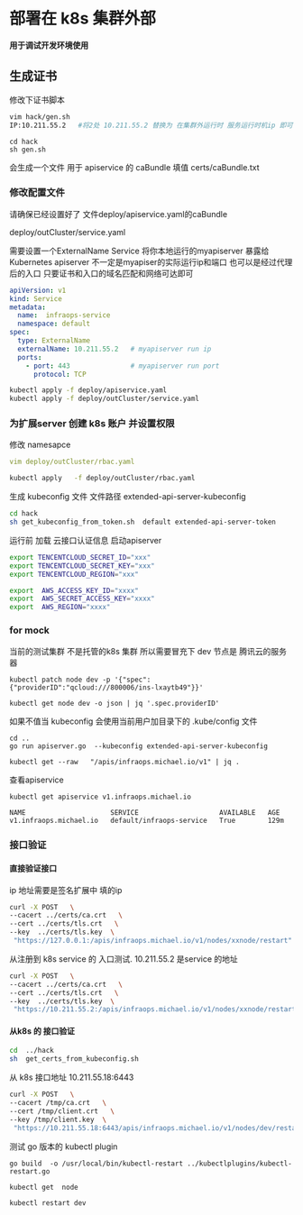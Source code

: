 # 部署在 k8s 集群外部


**用于调试开发环境使用**

## 生成证书

修改下证书脚本

```bash
vim hack/gen.sh
IP:10.211.55.2   #将2处 10.211.55.2 替换为 在集群外运行时 服务运行时机ip 即可
```



```shell
cd hack
sh gen.sh
```

会生成一个文件 用于 apiservice 的 caBundle 填值
certs/caBundle.txt



### 修改配置文件

请确保已经设置好了  文件deploy/apiservice.yaml的caBundle



deploy/outCluster/service.yaml

需要设置一个ExternalName Service 将你本地运行的myapiserver 暴露给 Kubernetes apiserver 不一定是myapiser的实际运行ip和端口 也可以是经过代理后的入口 只要证书和入口的域名匹配和网络可达即可

```yaml
apiVersion: v1
kind: Service
metadata:
  name:  infraops-service
  namespace: default
spec:
  type: ExternalName
  externalName: 10.211.55.2   # myapiserver run ip 
  ports:
    - port: 443               # myapiserver run port 
      protocol: TCP
```


```bash
kubectl apply -f deploy/apiservice.yaml
kubectl apply -f deploy/outCluster/service.yaml
```


### 为扩展server 创建 k8s 账户 并设置权限

修改 namesapce 
```yaml
vim deploy/outCluster/rbac.yaml 
```

```bash
kubectl apply   -f deploy/outCluster/rbac.yaml 
```

生成 kubeconfig 文件 文件路径 extended-api-server-kubeconfig

```bash
cd hack
sh get_kubeconfig_from_token.sh  default extended-api-server-token
```

运行前 加载 云接口认证信息   启动apiserver 

```bash
export TENCENTCLOUD_SECRET_ID="xxx"
export TENCENTCLOUD_SECRET_KEY="xxx"
export TENCENTCLOUD_REGION="xxx"

export  AWS_ACCESS_KEY_ID="xxxx"
export  AWS_SECRET_ACCESS_KEY="xxxx" 
export  AWS_REGION="xxxx"
```





### for mock  


当前的测试集群 不是托管的k8s 集群 所以需要冒充下 dev 节点是 腾讯云的服务器


```shell
kubectl patch node dev -p '{"spec":{"providerID":"qcloud:///800006/ins-lxaytb49"}}'
```

```shell
kubectl get node dev -o json | jq '.spec.providerID'
```




如果不值当 kubeconfig 会使用当前用户加目录下的  .kube/config 文件

```shell
cd ..
go run apiserver.go  --kubeconfig extended-api-server-kubeconfig
```




```shell
kubectl get --raw   "/apis/infraops.michael.io/v1" | jq .
```



查看apiservice

```bash
kubectl get apiservice v1.infraops.michael.io
```

```text
NAME                     SERVICE                    AVAILABLE   AGE
v1.infraops.michael.io   default/infraops-service   True        129m
```




### 接口验证


####  直接验证接口

ip 地址需要是签名扩展中 填的ip 

```bash
curl -X POST   \
--cacert ../certs/ca.crt   \
--cert ../certs/tls.crt   \
--key  ../certs/tls.key  \
 "https://127.0.0.1:/apis/infraops.michael.io/v1/nodes/xxnode/restart"
```

从注册到 k8s service 的 入口测试. 10.211.55.2 是service 的地址


```bash
curl -X POST   \
--cacert ../certs/ca.crt   \
--cert ../certs/tls.crt   \
--key  ../certs/tls.key  \
 "https://10.211.55.2:/apis/infraops.michael.io/v1/nodes/xxnode/restart"
```


#### 从k8s 的 接口验证



```bash
cd  ../hack
sh  get_certs_from_kubeconfig.sh
```

从 k8s 接口地址  10.211.55.18:6443

```bash
curl -X POST   \
--cacert /tmp/ca.crt   \
--cert /tmp/client.crt   \
--key /tmp/client.key  \
 "https://10.211.55.18:6443/apis/infraops.michael.io/v1/nodes/dev/restart"
```


测试 go 版本的 kubectl plugin

```shell
go build  -o /usr/local/bin/kubectl-restart ../kubectlplugins/kubectl-restart.go
```


```shell
kubectl get  node
```

```shell
kubectl restart dev
```
